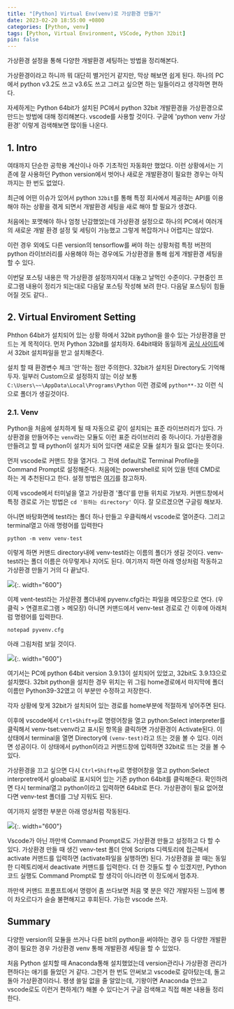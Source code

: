```yaml
---
title: "[Python] Virtual Env(venv)로 가상환경 만들기"
date: 2023-02-20 18:55:00 +0800
categories: [Python, venv]
tags: [Python, Virtual Environment, VSCode, Python 32bit]
pin: false
---
```


가상환경 설정을 통해 다양한 개발환경 세팅하는 방법을 정리해본다. 

가상환경이라고 하니까 뭐 대단히 별거인거 같지만, 막상 해보면 쉽게 된다. 하나의 PC에서 python v3.2도 쓰고 v3.6도 쓰고 그러고 싶으면 하는 일들이라고 생각하면 편하다.

자세하게는 Python 64bit가 설치된 PC에서 python 32bit 개발환경을 가상환경으로 만드는 방법에 대해 정리해본다. vscode를 사용할 것이다. 구글에 'python venv 가상환경' 이렇게 검색해보면 많이들 나온다.

## 1. Intro

여태까지 단순한 공학용 계산이나 아주 기초적인 자동화만 했었다. 이런 상황에서는 기존에 잘 사용하던 Python version에서 벗어나 새로운 개발환경이 필요한 경우는 아직까지는 한 번도 없었다. 

최근에 어떤 이슈가 있어서 python `32bit`를 통해 특정 회사에서 제공하는 API를 이용해야 하는 상황을 겪게 되면서 개발환경 세팅을 새로 해야 할 필요가 생겼다.

처음에는 포맷해야 하나 엄청 난감했었는데 가상환경 설정으로 하나의 PC에서 여러개의 새로운 개발 환경 설정 및 세팅이 가능했고 그렇게 복잡하거나 어렵지는 않았다.

이런 경우 외에도 다른 version의 tensorflow를 써야 하는 상황처럼 특정 버젼의 python 라이브러리를 사용해야 하는 경우에도 가상환경을 통해 쉽게 개발환경 세팅을 할 수 있다.

이번달 포스팅 내용은 딱 가상환경 설정까지여서 대놓고 날먹인 수준이다. 구현중인 프로그램 내용이 정리가 되는대로 다음달 포스팅 작성해 보려 한다. 다음달 포스팅이 힘들어질 것도 같다..

## 2. Virtual Enviroment Setting

Phthon 64bit가 설치되어 있는 상황 하에서 32bit python을 쓸수 있는 가상환경을 만드는 게 목적이다. 먼저 Python 32bit를 설치하자. 64bit때와 동일하게 [공식 사이트](https://www.python.org/)에서 32bit 설치파일을 받고 설치해준다.

설치 할 때 환경변수 체크 '안'하는 점만 주의한다. 32bit가 설치된 Directory도 기억해두자. 일부러 Custom으로 설정하지 않는 이상 보통 `C:\Users\~~\AppData\Local\Programs\Python` 이런 경로에 `python**-32` 이런 식으로 폴더가 생길것이다.

### 2.1. Venv

Python을 처음에 설치하게 될 때 자동으로 같이 설치되는 표준 라이브러리가 있다. 가상환경을 만들어주는 `venv`라는 모듈도 이런 표준 라이브러리 중 하나이다. 가상환경을 만들려고 할 때 python이 설치가 되어 있다면 새로운 모듈 설치가 필요 없다는 뜻이다.

먼저 vscode로 커맨드 창을 열거다. 그 전에 default로 Terminal Profile을 Command Prompt로 설정해준다. 처음에는 powershell로 되어 있을 텐데 CMD로 하는 게 추천된다고 한다. 설정 방법은 [여기](https://hianna.tistory.com/349)를 참고하자.

이제 vscode에서 터미널을 열고 가상환경 '폴더'를 만들 위치로 가보자. 커맨드창에서 특정 경로로 가는 방법은 `cd '원하는 directory'` 이다. 잘 모르겠으면 구글링 해보자.

아니면 바탕화면에 test라는 폴더 하나 만들고 우클릭해서 vscode로 열어준다. 그리고 terminal열고 아래 명령어를 입력한다

```
python -m venv venv-test
```

이렇게 하면 커맨드 directory내에 venv-test라는 이름의 폴더가 생길 것이다. venv-test라는 폴더 이름은 아무렇게나 지어도 된다. 여기까지 하면 아래 영상처럼 작동하고 가상환경 만들기 거의 다 끝났다.

![](https://raw.github.com/ch-hey/imgcdn/master/img/2023-02-20/1.gif){:. width="600"}


이제 vent-test라는 가상환경 폴더내에 pyvenv.cfg라는 파일을 메모장으로 연다. (우클릭 > 연결프로그램 > 메모장) 아니면 커맨드에서 venv-test 경로로 간 이후에 아래처럼 명령어를 입력한다.

```
notepad pyvenv.cfg
```

아래 그림처럼 보일 것이다.

![](https://raw.github.com/ch-hey/imgcdn/master/img/2023-02-20/pyvenv-cfg.PNG){:. width="600"}

여기서는 PC에 python 64bit version 3.9.13이 설치되어 있었고, 32bit도 3.9.13으로 설치했다. 32bit python을 설치한 경우 위치는 위 그림 home경로에서 마지막에 폴더이름만 Python39-32였고 이 부분만 수정하고 저장한다. 

각자 상황에 맞게 32bit가 설치되어 있는 경로를 home부분에 적절하게 넣어주면 된다.

이후에 vscode에서 `Crtl+Shift+p`로 명령어창을 열고 python:Select interpreter를 클릭해서 venv-tset:venv라고 표시된 항목을 클릭하면 가상환경이 Activate된다. 이 상태에서 terminal을 열면 Directory에 `(venv-test)`라고 뜨는 것을 볼 수 있다. 이러면 성공이다. 이 상태에서 python이라고 커맨드창에 입력하면 32bit로 뜨는 것을 볼 수 있다.

가상환경을 끄고 싶으면 다시 `Ctrl+Shift+p`로 명령어창을 열고 python:Select interpretre에서 gloabal로 표시되어 있는 기존 python 64bit를 클릭해준다. 확인하려면 다시 terminal열고 python이라고 입력하면 64bit로 뜬다. 가상환경이 필요 없어졌다면 venv-test 폴더를 그냥 지워도 된다.

여기까지 설명한 부분은 아래 영상처럼 작동된다.

![](https://raw.github.com/ch-hey/imgcdn/master/img/2023-02-20/2.gif){:. width="600"}

Vscode가 아닌 까만색 Command Prompt로도 가상환경 만들고 설정하고 다 할 수 있다. 
가상환경 만들 때 생긴 venv-test 폴더 안에 Scripts 디렉토리에 접근해서 activate 커맨드를 입력하면 (activate파일을 실행하면) 된다. 가상환경을 끌 때는 동일한 디렉토리에서 deactivate 커맨드를 입력한다. 더 한 것들도 할 수 있겠지만, Python 코드 실행도 Command Prompt로 할 생각이 아니라면 이 정도에서 멈추자.  

까만색 커맨드 프롬프트에서 명령어 좀 쓰다보면 처음 몇 분은 약간 개발자된 느낌에 뽕이 차오르다가 슬슬 불편해지고 후회된다. 가능한 vscode 쓰자.

## Summary

다양한 version의 모듈을 쓰거나 다른 bit의 python을 써야하는 경우 등 다양한 개발환경이 필요한 경우 가상환경 venv 통해 개발환경 세팅을 할 수 있었다.

처음 Python 설치할 때 Anaconda통해 설치했었는데 version관리나 가상환경 관리가 편하다는 애기를 들었던 거 같다. 그런거 한 번도 안써보고 vscode로 갈아탔는데, 돌고 돌아 가상환경이라니. 평생 쓸일 없을 줄 알았는데, 기왕이면 Anaconda 안쓰고 vscode로도 이런거 편하게(?) 해볼 수 있다는거 구글 검색해고 직접 해본 내용들 정리한다.